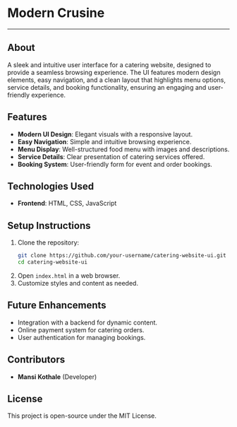 # Modern Crusine

---

## About

A sleek and intuitive user interface for a catering website, designed to provide a seamless browsing experience. The UI features modern design elements, easy navigation, and a clean layout that highlights menu options, service details, and booking functionality, ensuring an engaging and user-friendly experience.

## Features

- **Modern UI Design**: Elegant visuals with a responsive layout.
- **Easy Navigation**: Simple and intuitive browsing experience.
- **Menu Display**: Well-structured food menu with images and descriptions.
- **Service Details**: Clear presentation of catering services offered.
- **Booking System**: User-friendly form for event and order bookings.

## Technologies Used

- **Frontend**: HTML, CSS, JavaScript

## Setup Instructions

1. Clone the repository:
   ```bash
   git clone https://github.com/your-username/catering-website-ui.git
   cd catering-website-ui
   ```
2. Open `index.html` in a web browser.
3. Customize styles and content as needed.

## Future Enhancements

- Integration with a backend for dynamic content.
- Online payment system for catering orders.
- User authentication for managing bookings.

## Contributors

- **Mansi Kothale** (Developer)

## License

This project is open-source under the MIT License.

